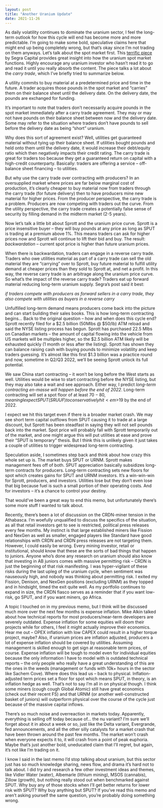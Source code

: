 ```yaml
---
layout: post
title: "Another Uranium Update"
date: 2021-11-26
---
```

As daily volatility continues to dominate the uranium sector, I feel the long-term outlook for how this cycle will end has become more and more predictable. I’m going to make some bold, speculative claims here that might end up being completely wrong, but that’s okay since I’m not trading on them anyways. 
Let’s talk about the spot market first. This <a href="https://www.segracapital.com/commentary/you-say-you-want-a-revolution">terrific piece</a> by Segra Capital provides great insight into how the uranium spot market functions. Highly encourage any uranium investor who hasn’t read it to go and read it until you really absorb the content. The piece talks a lot about the <em>carry trade</em>, which I’ve briefly tried to summarize below. 

A utility commits to buy material at a predetermined price and time in the future. A trader acquires those pounds in the spot market and “carries” them on their balance sheet until the delivery date. On the delivery date, the pounds are exchanged for funding. 

It’s important to note that traders don’t necessarily acquire pounds in the spot market immediately after a carry trade agreement. They may or may not have pounds on their balance sheet between now and the delivery date. Some may refer to the situation where traders don’t have pounds to sell before the delivery date as being “short” uranium. 

Why does this sort of agreement exist? Well, utilities get guaranteed material without tying up their balance sheet. If utilities bought pounds and held onto them until the delivery date, it would increase their debt/equity ratio which then negatively impacts their credit rating. The carry trade is great for traders too because they get a guaranteed return on capital with a high-credit counterparty. Basically: traders are offering a service – off-balance sheet financing – to utilities. 

But why use the carry trade over contracting with producers? In an oversupplied market where prices are far below marginal cost of production, it’s clearly cheaper to buy material now from traders through the carry trade (for future delivery) then to have producers mine new material for higher prices. 
From the producer perspective, the carry trade is a problem. Producers are now competing with traders out the curve. From the utility perspective, the carry trade creates a potentially false sense of security by filling demand in the midterm market (2-5 years). 

Now let’s talk a little bit about Sprott and the uranium price curve. Sprott is a price insensitive buyer – they will buy pounds at any price as long as SPUT is trading at a premium above 1%. This means traders can ask for higher prices now and Sprott will continue to lift their bid and buy. The result: <em>backwardation</em> – current spot price is higher than future uranium prices. 

When there is backwardation, traders can engage in a reverse carry trade. Traders who owe utilities material as part of a carry trade can sell the old material they are “carrying” over to Sprott, buy future material to fulfill utility demand at cheaper prices than they sold to Sprott at, and net a profit. In this way, the reverse carry trade is an arbitrage along the uranium price curve. 
So what’s the impact of the reverse carry trade? Traders eat up forward material reducing long-term uranium supply. Segra’s post said it best: 

<em>if traders compete with producers as forward sellers in a carry trade, they also compete with utilities as buyers in a reverse carry</em>

Unfulfilled long-term demand means producers come back into the picture and can start building their sales books. This is how long-term contracting begins…
Back to the original question – how and when does this cycle end? Sprott recently filed for a $2.5 billion (50Mlbs @ $50/lb) ATM reload and said the NYSE listing process has begun. Sprott has purchased 22.5 Mlbs on Canadian markets – the amount of capital flowing into the vehicle from US markets will be multiples higher, so the $2.5 billion ATM likely will be exhausted quickly (1 month or less after the listing). Sprott has shown they can balance raising cash with buying pounds to minimize volatility and keep traders guessing. It’s almost like this first $1.3 billion was a practice round and now, sometime in Q2/Q3 2022, we’ll be seeing Sprott unlock its full potential. 

We saw China start contracting – it won’t be long before the West starts as well. Utilities would be wise to start contracting before the NYSE listing, but they may also take a wait and see approach. Either way, I predict <em>long-term contracting en-masse will happen before the end of 2022</em>. Long-term contracting will set a spot floor of at least $70-80, meaning I expect SPUT (SRUUF) to conservatively hit <em>$19 by the end of 2022</em>. 

I expect we hit this target even if there is a broader market crash. We may see short term capital outflows from SPUT causing it to trade at a large discount, but Sprott has been steadfast in saying they will not sell pounds back into the market. Spot price will probably fall with Sprott temporarily out of the market, and one might argue this will put utilities at ease and prove their “SPUT is temporary” thesis. But I think this is unlikely given it just takes a couple of utilities to trigger widespread long-term contracting. 

Speculation aside, I sometimes step back and think about how crazy this whole set up is. The market buys SPUT or URNM. Sprott makes management fees off of both. SPUT appreciation basically subsidizes long-term contracts for producers. Long-term contracting sets new floors for spot which creates gains for SPUT and URNM investors. It’s a win-win-win for Sprott, producers, and investors. Utilities lose but they don’t even lose that big because fuel is such a small portion of their operating costs. And for investors – it’s a chance to control your destiny.  

That would’ve been a great way to end this memo, but unfortunately there’s some more stuff I wanted to talk about. 

Recently, there’s been a lot of discussion on the CRDN-miner tension in the Athabasca. I’m woefully unqualified to discuss the specifics of the situation, as all that retail investors get to see is restricted, political press releases every few months. My instinct is that large established miners like Fission and NexGen as well as smaller, engaged players like Standard have good relationships with CRDN and CRDN press releases are not targeting them. However, I could easily be wrong. Every mining investor, retail or institutional, should know that these are the sorts of bad things that happen to juniors. Anyone who’s done any research on uranium should also know that investing in AB juniors comes with massive permitting risk – CRDN is just the beginning of that risk manifesting. I was hyper-vigilant of these risks during the last upleg of the uranium cycle, when sentiment was nauseously high, and nobody was thinking about permitting risk. I exited my Fission, Denison, and NexGen positions (excluding URNM) as they topped and in hindsight, timed the exit quite well. As my portfolio continues to expand in size, the CRDN fiasco serves as a reminder that if you want low-risk, go SPUT, and if you want miners, go Africa. 

A topic I touched on in my previous memo, but I think will be discussed much more over the next few months is expense inflation. Mike Alkin talked about how technical reports for most producers/near-term developers are severely outdated. Expense inflation for some equities will doom their projects while for others, I feel it might actually improve their economics. Hear me out – OPEX inflation with low CAPEX could result in a higher torque project, maybe? Also, if uranium prices are inflation adjusted, producers a lot of expense inflation should be covered by utilities. Assuming management is skilled enough to get sign at reasonable term prices, of course. Expense inflation will be tough to model even for individual equities because the only information I have to model with is outdated technical reports – the only people who really have a great understanding of this are the ones in the weeds (management or funds with 10k+ hours in the sector like Sachem Cove). Where does this lead us – back to physical. Inflation-adjusted term prices set a floor for spot which means SPUT, in theory, is an inflation hedge as well. That’s not to say I’m all in on physical though. I think some miners (cough cough Global Atomic) still have great economics (check out their recent FS) and that URNM (or another well-constructed basket of juniors) will outperform physical over the course of the cycle just because of the massive capital inflows. 

There’s so much noise and overreaction in markets today. Apparently, everything is selling off today because of… the nu variant? I’m sure we’ll forget about it in about a week or so, just like the Delta variant, Evergrande, fed announcements, and all the other silly catalysts for a market crash that have been thrown around the past few months. The market won’t crash when everyone expects it to, it will crash from a point of peak euphoria. Maybe that’s just another bold, uneducated claim that I’ll regret, but again, it’s not like I’m trading on it. 

I know I said in the last memo I’d stop talking about uranium, but this sector just has so much knowledge sharing, news flow, and drama it’s hard not to talk about. I did try and research a few other investment ideas and themes, like Vidler Water (water), Albemarle (lithium mining), MSOS (cannabis), Zillow (growth), but nothing really stood out when benchmarked against SPUT. Why buy any of those stocks when I’ll get better returns for lower risk with SPUT? Why buy anything but SPUT? If you’ve read this memo and aren’t asking yourself the same question, you’re probably doing something wrong. 
